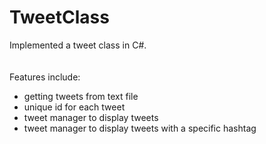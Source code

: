 # TweetClass

Implemented a tweet class in C#.
<br />
<br />
<br />
Features include:
- getting tweets from text file
- unique id for each tweet
- tweet manager to display tweets
- tweet manager to display tweets with a specific hashtag

